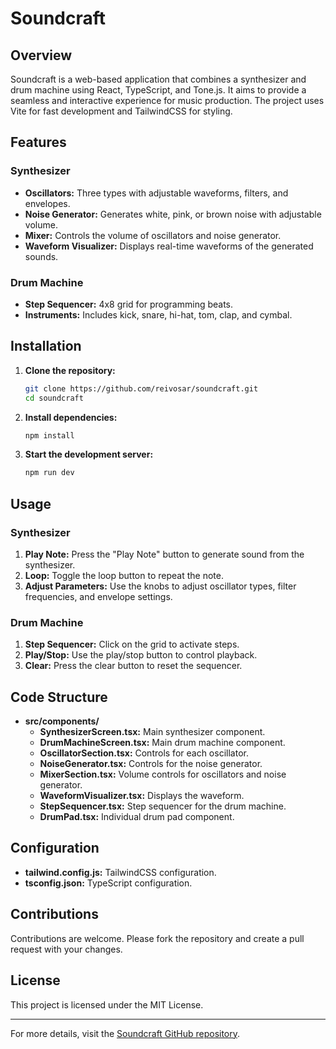 # Soundcraft

## Overview
Soundcraft is a web-based application that combines a synthesizer and drum machine using React, TypeScript, and Tone.js. It aims to provide a seamless and interactive experience for music production. The project uses Vite for fast development and TailwindCSS for styling.

## Features
### Synthesizer
- **Oscillators:** Three types with adjustable waveforms, filters, and envelopes.
- **Noise Generator:** Generates white, pink, or brown noise with adjustable volume.
- **Mixer:** Controls the volume of oscillators and noise generator.
- **Waveform Visualizer:** Displays real-time waveforms of the generated sounds.

### Drum Machine
- **Step Sequencer:** 4x8 grid for programming beats.
- **Instruments:** Includes kick, snare, hi-hat, tom, clap, and cymbal.

## Installation
1. **Clone the repository:**
    ```bash
    git clone https://github.com/reivosar/soundcraft.git
    cd soundcraft
    ```
2. **Install dependencies:**
    ```bash
    npm install
    ```
3. **Start the development server:**
    ```bash
    npm run dev
    ```

## Usage
### Synthesizer
1. **Play Note:** Press the "Play Note" button to generate sound from the synthesizer.
2. **Loop:** Toggle the loop button to repeat the note.
3. **Adjust Parameters:** Use the knobs to adjust oscillator types, filter frequencies, and envelope settings.

### Drum Machine
1. **Step Sequencer:** Click on the grid to activate steps.
2. **Play/Stop:** Use the play/stop button to control playback.
3. **Clear:** Press the clear button to reset the sequencer.

## Code Structure
- **src/components/**
  - **SynthesizerScreen.tsx:** Main synthesizer component.
  - **DrumMachineScreen.tsx:** Main drum machine component.
  - **OscillatorSection.tsx:** Controls for each oscillator.
  - **NoiseGenerator.tsx:** Controls for the noise generator.
  - **MixerSection.tsx:** Volume controls for oscillators and noise generator.
  - **WaveformVisualizer.tsx:** Displays the waveform.
  - **StepSequencer.tsx:** Step sequencer for the drum machine.
  - **DrumPad.tsx:** Individual drum pad component.

## Configuration
- **tailwind.config.js:** TailwindCSS configuration.
- **tsconfig.json:** TypeScript configuration.

## Contributions
Contributions are welcome. Please fork the repository and create a pull request with your changes.

## License
This project is licensed under the MIT License.

---

For more details, visit the [Soundcraft GitHub repository](https://github.com/reivosar/soundcraft).
